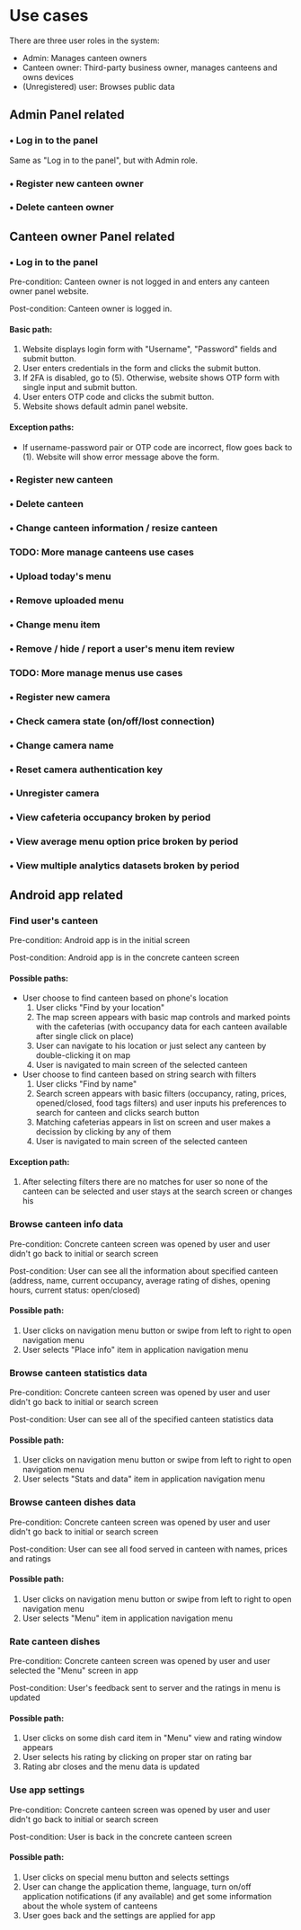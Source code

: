 # Use cases

There are three user roles in the system:
* Admin: Manages canteen owners
* Canteen owner: Third-party business owner, manages canteens and owns devices
* (Unregistered) user: Browses public data

## Admin Panel related

### • Log in to the panel

Same as "Log in to the panel", but with Admin role.

### • Register new canteen owner

### • Delete canteen owner

## Canteen owner Panel related

### • Log in to the panel

Pre-condition: Canteen owner is not logged in and enters any canteen owner panel website.

Post-condition: Canteen owner is logged in.

#### Basic path:

1. Website displays login form with "Username", "Password" fields and submit button.
2. User enters credentials in the form and clicks the submit button.
3. If 2FA is disabled, go to (5). Otherwise, website shows OTP form with single input and submit button.
4. User enters OTP code and clicks the submit button.
5. Website shows default admin panel website.

#### Exception paths:

* If username-password pair or OTP code are incorrect, flow goes back to (1). Website will show error message above the form. 

### • Register new canteen

### • Delete canteen

### • Change canteen information / resize canteen

### **TODO**: More manage canteens use cases

### • Upload today's menu

### • Remove uploaded menu

### • Change menu item

### • Remove / hide / report a user's menu item review

### **TODO**: More manage menus use cases

### • Register new camera

### • Check camera state (on/off/lost connection)

### • Change camera name

### • Reset camera authentication key

### • Unregister camera

### • View cafeteria occupancy broken by period

### • View average menu option price broken by period

### • View multiple analytics datasets broken by period

## Android app related

### Find user's canteen

Pre-condition: Android app is in the initial screen

Post-condition: Android app is in the concrete canteen screen

#### Possible paths:

* User choose to find canteen based on phone's location
   1. User clicks "Find by your location"
   2. The map screen appears with basic map controls and marked points with the cafeterias (with occupancy data for each canteen available after single click on place)
   3. User can navigate to his location or just select any canteen by double-clicking it on map
   4. User is navigated to main screen of the selected canteen
* User choose to find canteen based on string search with filters
  1. User clicks "Find by name"
  2. Search screen appears with basic filters (occupancy, rating, prices, opened/closed, food tags filters) and user inputs his preferences to search for canteen and clicks search button
  3. Matching cafeterias appears in list on screen and user makes a decission by clicking by any of them
  4. User is navigated to main screen of the selected canteen

#### Exception path: 
  1. After selecting filters there are no matches for user so none of the canteen can be selected and user stays at the search screen or changes his

### Browse canteen info data

Pre-condition: Concrete canteen screen was opened by user and user didn't go back to initial or search screen

Post-condition: User can see all the information about specified canteen (address, name, current occupancy, average rating of dishes, opening hours, current status: open/closed)

#### Possible path: 
  1. User clicks on navigation menu button or swipe from left to right to open navigation menu
  2. User selects "Place info" item in application navigation menu

### Browse canteen statistics data

Pre-condition: Concrete canteen screen was opened by user and user didn't go back to initial or search screen

Post-condition: User can see all of the specified canteen statistics data

#### Possible path: 
  1. User clicks on navigation menu button or swipe from left to right to open navigation menu
  2. User selects "Stats and data" item in application navigation menu

### Browse canteen dishes data

Pre-condition: Concrete canteen screen was opened by user and user didn't go back to initial or search screen

Post-condition: User can see all food served in canteen with names, prices and ratings 

#### Possible path: 
  1. User clicks on navigation menu button or swipe from left to right to open navigation menu
  2. User selects "Menu" item in application navigation menu

### Rate canteen dishes

Pre-condition: Concrete canteen screen was opened by user and user selected the "Menu" screen in app

Post-condition: User's feedback sent to server and the ratings in menu is updated

#### Possible path: 
  1. User clicks on some dish card item in "Menu" view and rating window appears
  2. User selects his rating by clicking on proper star on rating bar
  3. Rating abr closes and the menu data is updated

### Use app settings

Pre-condition: Concrete canteen screen was opened by user and user didn't go back to initial or search screen

Post-condition: User is back in the concrete canteen screen

#### Possible path:
  1. User clicks on special menu button and selects settings
  2. User can change the application theme, language, turn on/off application notifications (if any available) and get some information about the whole system of canteens
  3. User goes back and the settings are applied for app